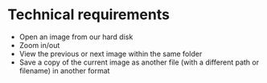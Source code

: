 # Technical requirements

- Open an image from our hard disk
- Zoom in/out
- View the previous or next image within the same folder
- Save a copy of the current image as another file (with a different path or
filename) in another format
